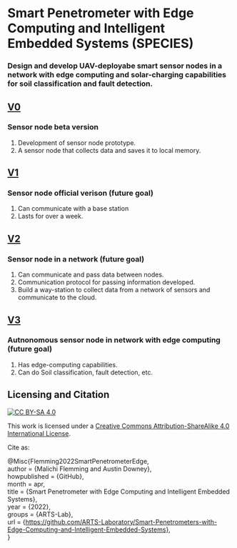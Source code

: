# Smart Penetrometer with Edge Computing and Intelligent Embedded Systems (SPECIES) 
### Design and develop UAV-deployabe smart sensor nodes in a network with edge computing and solar-charging capabilities for soil classification and fault detection.

            

## [V0](V0)
### Sensor node beta version 
1. Development of sensor node prototype.
1. A sensor node that collects data and saves it to local memory.

## [V1](V1)
### Sensor node official verison (future goal)
1. Can communicate with a base station
2. Lasts for over a week.

## [V2](V2)
### Sensor node in a network (future goal)
1. Can communicate and pass data between nodes.
2. Communication protocol for passing information developed.
3. Build a way-station to collect data from a network of sensors and communicate to the cloud.

## [V3](V3)
### Autnonomous sensor node in network with edge computing (future goal)
1. Has edge-computing capabilities.
2. Can do Soil classification, fault detection, etc.

## Licensing and Citation

[![CC BY-SA 4.0][cc-by-sa-shield]][cc-by-sa]

This work is licensed under a
[Creative Commons Attribution-ShareAlike 4.0 International License][cc-by-sa].

[cc-by-sa]: http://creativecommons.org/licenses/by-sa/4.0/
[cc-by-sa-image]: https://licensebuttons.net/l/by-sa/4.0/88x31.png
[cc-by-sa-shield]: https://img.shields.io/badge/License-CC%20BY--SA%204.0-lightgrey.svg


Cite as:

@Misc{Flemming2022SmartPenetrometerEdge,  
  author       = {Malichi Flemming and Austin Downey},  
  howpublished = {GitHub},  
  month        = apr,  
  title        = {Smart Penetrometer with Edge Computing and Intelligent Embedded Systems},  
  year         = {2022},  
  groups       = {ARTS-Lab},  
  url          = {https://github.com/ARTS-Laboratory/Smart-Penetrometers-with-Edge-Computing-and-Intelligent-Embedded-Systems},  
}












